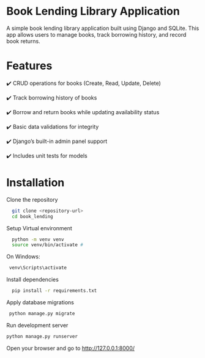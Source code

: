
# Book Lending Library Application

A simple book lending library application built using Django and SQLite. This app allows users to manage books, track borrowing history, and record book returns.

# Features

✔️ CRUD operations for books (Create, Read, Update, Delete)

✔️ Track borrowing history of books

✔️ Borrow and return books while updating availability status

✔️ Basic data validations for integrity

✔️ Django’s built-in admin panel support

✔️ Includes unit tests for models

# Installation
Clone the repository
```bash
  git clone <repository-url> 
  cd book_lending
```
Setup Virtual environment

```bash
  python -m venv venv
  source venv/bin/activate #
```
   On Windows:
   ```bash
    venv\Scripts\activate
```
Install dependencies
```bash
  pip install -r requirements.txt 
```
Apply database migrations
```bash
 python manage.py migrate
```
Run development server
```bash
python manage.py runserver
```

Open your browser and go to http://127.0.0.1:8000/
    
